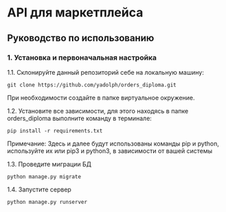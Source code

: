 # API для маркетплейса
## Руководство по использованию
### 1. Установка и первоначальная настройка
1.1. Склонируйте данный репозиторий себе на локальную машину:
```
git clone https://github.com/yadolph/orders_diploma.git
```
При необходимости создайте в папке виртуальное окружение.

1.2. Установите все зависимости, для этого находясь в папке orders_diploma выполните команду в терминале:
```
pip install -r requirements.txt
```
Примечание: Здесь и далее будут использованы команды pip и python, используйте их или pip3 и python3, в зависимости от вашей системы

1.3. Проведите миграции БД
 ```
python manage.py migrate
```
1.4. Запустите сервер
```
python manage.py runserver
```
